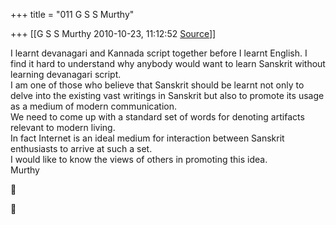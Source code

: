 +++
title = "011 G S S Murthy"

+++
[[G S S Murthy	2010-10-23, 11:12:52 [Source](https://groups.google.com/g/samskrita/c/foDAE7fQS9A)]]



I learnt devanagari and Kannada script together before I learnt English. I find it hard to understand why anybody would want to learn Sanskrit without learning devanagari script.  
I am one of those who believe that Sanskrit should be learnt not only to delve into the existing vast writings in Sanskrit but also to promote its usage as a medium of modern communication.  
We need to come up with a standard set of words for denoting artifacts relevant to modern living.  
In fact Internet is an ideal medium for interaction between Sanskrit enthusiasts to arrive at such a set.  
I would like to know the views of others in promoting this idea.  
Murthy





